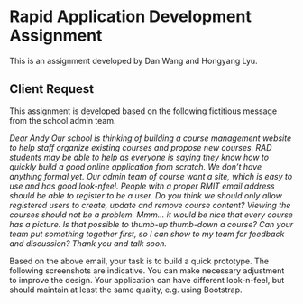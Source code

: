 # Rapid Application Development Assignment

This is an assignment developed by Dan Wang and Hongyang Lyu.

## Client Request

This assignment is developed based on the following fictitious message from the school admin
team.

*Dear Andy*
*Our school is thinking of building a course management website to help staff organize existing courses and propose*
*new courses. RAD students may be able to help as everyone is saying they know how to quickly build a good online*
*application from scratch.*
*We don’t have anything formal yet. Our admin team of course want a site, which is easy to use and has good look-nfeel.*
*People with a proper RMIT email address should be able to register to be a user. Do you think we should only*
*allow registered users to create, update and remove course content? Viewing the courses should not be a*
*problem. Mmm... it would be nice that every course has a picture. Is that possible to thumb-up thumb-down a*
*course?*
*Can your team put something together first, so I can show to my team for feedback and discussion?*
*Thank you and talk soon.*

Based on the above email, your task is to build a quick prototype. The following screenshots
are indicative. You can make necessary adjustment to improve the design. Your application
can have different look-n-feel, but should maintain at least the same quality, e.g. using
Bootstrap.